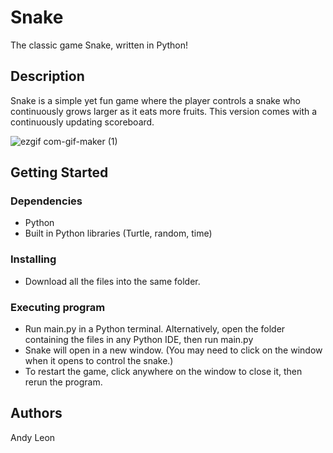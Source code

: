 # Snake

The classic game Snake, written in Python!

## Description

Snake is a simple yet fun game where the player controls a snake who continuously grows larger as it eats more fruits. This version comes with a continuously updating scoreboard.

![ezgif com-gif-maker (1)](https://user-images.githubusercontent.com/81489476/149677935-e0cc6666-7508-45f9-a1e8-55dbae2e18b2.gif)

## Getting Started

### Dependencies

* Python
* Built in Python libraries (Turtle, random, time)

### Installing

* Download all the files into the same folder.

### Executing program

* Run main.py in a Python terminal. Alternatively, open the folder containing the files in any Python IDE, then run main.py
* Snake will open in a new window. (You may need to click on the window when it opens to control the snake.)
* To restart the game, click anywhere on the window to close it, then rerun the program.

## Authors

Andy Leon
